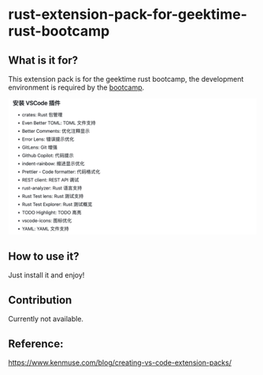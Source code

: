# rust-extension-pack-for-geektime-rust-bootcamp

<!-- ## Working with Markdown

You can author your README using Visual Studio Code. Here are some useful editor keyboard shortcuts:

* Split the editor (`Cmd+\` on macOS or `Ctrl+\` on Windows and Linux).
* Toggle preview (`Shift+Cmd+V` on macOS or `Shift+Ctrl+V` on Windows and Linux).
* Press `Ctrl+Space` (Windows, Linux, macOS) to see a list of Markdown snippets.

## For more information

* [Visual Studio Code's Markdown Support](http://code.visualstudio.com/docs/languages/markdown)
* [Markdown Syntax Reference](https://help.github.com/articles/markdown-basics/)

**Enjoy!** -->

## What is it for?

This extension pack is for the geektime rust bootcamp, the development environment is required by the [bootcamp](https://github.com/tyr-rust-bootcamp/template?tab=readme-ov-file#%E5%AE%89%E8%A3%85-rust).

![vscode packs](./images/vscode-packs.png)

## How to use it?

Just install it and enjoy!

## Contribution

Currently not available.

## Reference:

https://www.kenmuse.com/blog/creating-vs-code-extension-packs/